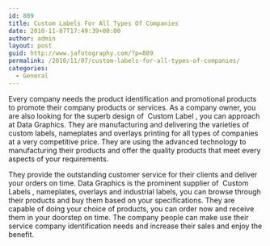 ```yaml
---
id: 889
title: Custom Labels For All Types Of Companies
date: 2010-11-07T17:49:39+00:00
author: admin
layout: post
guid: http://www.jafotography.com/?p=889
permalink: /2010/11/07/custom-labels-for-all-types-of-companies/
categories:
  - General
---
```

Every company needs the product identification and promotional products to promote their company products or services. As a company owner, you are also looking for the superb design of &nbsp;Custom Label&nbsp;, you can approach at Data Graphics. They are manufacturing and delivering the varieties of custom labels, nameplates and overlays printing for all types of companies at a very competitive price. They are using the advanced technology to manufacturing their products and offer the quality products that meet every aspects of your requirements.

They provide the outstanding customer service for their clients and deliver your orders on time. Data Graphics is the prominent supplier of &nbsp;Custom Labels&nbsp;, nameplates, overlays and industrial labels, you can browse through their products and buy them based on your specifications. They are capable of doing your choice of products, you can order now and receive them in your doorstep on time. The company people can make use their service company identification needs and increase their sales and enjoy the benefit.